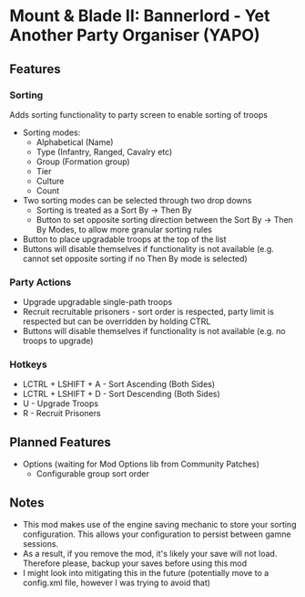 # Mount &amp; Blade II: Bannerlord - Yet Another Party Organiser (YAPO)

## Features

### Sorting

Adds sorting functionality to party screen to enable sorting of troops

- Sorting modes:
  - Alphabetical (Name)
  - Type (Infantry, Ranged, Cavalry etc)
  - Group (Formation group)
  - Tier
  - Culture
  - Count
- Two sorting modes can be selected through two drop downs
  - Sorting is treated as a Sort By -> Then By
  - Button to set opposite sorting direction between the Sort By -> Then By Modes, to allow more granular sorting rules
- Button to place upgradable troops at the top of the list
- Buttons will disable themselves if functionality is not available (e.g. cannot set opposite sorting if no Then By mode is selected)

### Party Actions

- Upgrade upgradable single-path troops
- Recruit recruitable prisoners - sort order is respected, party limit is respected but can be overridden by holding CTRL
- Buttons will disable themselves if functionality is not available (e.g. no troops to upgrade)

### Hotkeys

- LCTRL + LSHIFT + A - Sort Ascending (Both Sides)
- LCTRL + LSHIFT + D - Sort Descending (Both Sides)
- U - Upgrade Troops
- R - Recruit Prisoners

## Planned Features

- Options (waiting for Mod Options lib from Community Patches)
  - Configurable group sort order

## Notes

- This mod makes use of the engine saving mechanic to store your sorting configuration. This allows your configuration to persist between gamne sessions.
- As a result, if you remove the mod, it's likely your save will not load. Therefore please, backup your saves before using this mod
- I might look into mitigating this in the future (potentially move to a config.xml file, however I was trying to avoid that)
